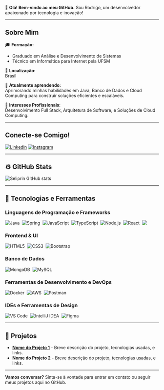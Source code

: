 👋 **Olá! Bem-vindo ao meu GitHub.** Sou Rodrigo, um desenvolvedor apaixonado por tecnologia e inovação!

---

## Sobre Mim

🎓 **Formação:**  
   - Graduado em Análise e Desenvolvimento de Sistemas  
   - Técnico em Informática para Internet pela UFSM

📍 **Localização:**  
   Brasil

🌱 **Atualmente aprendendo:**  
   Aprimorando minhas habilidades em Java, Banco de Dados e Cloud Computing para construir soluções eficientes e escaláveis.

💼 **Interesses Profissionais:**  
   Desenvolvimento Full Stack, Arquitetura de Software, e Soluções de Cloud Computing.

---

## Conecte-se Comigo!

[![Linkedin](https://img.shields.io/badge/LinkedIn-0077B5?style=for-the-badge&logo=linkedin&logoColor=white)](https://www.linkedin.com/in/rodrigo-seliprin-249478227/)
[![Instagram](https://img.shields.io/badge/Instagram-E4405F?style=for-the-badge&logo=instagram&logoColor=white)](https://instagram.com/seliprinr)

---

## ⚙️ GitHub Stats

![Seliprin GitHub stats](https://github-readme-stats.vercel.app/api?username=seliprinr&show_icons=true&theme=tokyonight)

---

## 🚀 Tecnologias e Ferramentas

### Linguagens de Programação e Frameworks
<div style="display: flex; flex-wrap: wrap; gap: 8px;">
  <img src="https://img.shields.io/badge/Java-ED8B00?style=for-the-badge&logo=openjdk&logoColor=white" alt="Java" />
  <img src="https://img.shields.io/badge/Spring-6DB33F?style=for-the-badge&logo=spring&logoColor=white" alt="Spring" />
  <img src="https://img.shields.io/badge/JavaScript-F7DF1E?style=for-the-badge&logo=javascript&logoColor=black" alt="JavaScript" />
  <img src="https://img.shields.io/badge/TypeScript-007ACC?style=for-the-badge&logo=typescript&logoColor=white" alt="TypeScript" />
  <img src="https://img.shields.io/badge/Node.js-43853D?style=for-the-badge&logo=node.js&logoColor=white" alt="Node.js" />
  <img src="https://img.shields.io/badge/React-20232A?style=for-the-badge&logo=react&logoColor=61DAFB" alt="React" />
  <img src="https://img.shields.io/badge/Angular-DD0031?style=for-the-badge&logo=angular&logoColor=white" />
</div>

### Frontend & UI
<div style="display: flex; flex-wrap: wrap; gap: 8px;">
  <img src="https://img.shields.io/badge/HTML5-E34F26?style=for-the-badge&logo=html5&logoColor=white" alt="HTML5" />
  <img src="https://img.shields.io/badge/CSS3-1572B6?style=for-the-badge&logo=css3&logoColor=white" alt="CSS3" />
  <img src="https://img.shields.io/badge/Bootstrap-563D7C?style=for-the-badge&logo=bootstrap&logoColor=white" alt="Bootstrap" />
  
  

</div>

### Banco de Dados
<div style="display: flex; flex-wrap: wrap; gap: 8px;">
  <img src="https://img.shields.io/badge/MongoDB-4EA94B?style=for-the-badge&logo=mongodb&logoColor=white" alt="MongoDB" />
  <img src="https://img.shields.io/badge/MySQL-00000F?style=for-the-badge&logo=mysql&logoColor=white" alt="MySQL" />
</div>

### Ferramentas de Desenvolvimento e DevOps
<div style="display: flex; flex-wrap: wrap; gap: 8px;">
  <img src="https://img.shields.io/badge/Docker-0db7ed?style=for-the-badge&logo=docker&logoColor=white" alt="Docker" />
  <img src="https://img.shields.io/badge/AWS-FF9900?style=for-the-badge&logo=amazonaws&logoColor=white" alt="AWS" />
  <img src="https://img.shields.io/badge/Postman-FF6C37?style=for-the-badge&logo=postman&logoColor=white" alt="Postman" />
</div>

### IDEs e Ferramentas de Design
<div style="display: flex; flex-wrap: wrap; gap: 8px;">
  <img src="https://img.shields.io/badge/VS_Code-0078D4?style=for-the-badge&logo=visual%20studio%20code&logoColor=white" alt="VS Code" />
  <img src="https://img.shields.io/badge/IntelliJ_IDEA-000000?style=for-the-badge&logo=intellij-idea&logoColor=white" alt="IntelliJ IDEA" />
  <img src="https://img.shields.io/badge/Figma-F24E1E?style=for-the-badge&logo=figma&logoColor=white" alt="Figma" />
</div>

---

## 🌟 Projetos

- [**Nome do Projeto 1**](#) - Breve descrição do projeto, tecnologias usadas, e links.
- [**Nome do Projeto 2**](#) - Breve descrição do projeto, tecnologias usadas, e links.

---

**Vamos conversar?** Sinta-se à vontade para entrar em contato ou seguir meus projetos aqui no GitHub.
